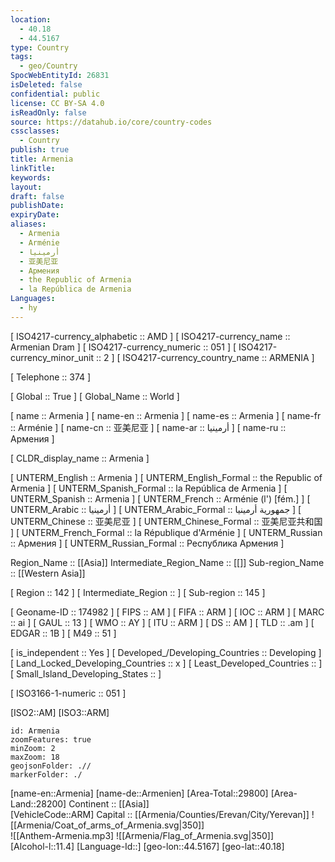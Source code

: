 ```yaml
---
location:
  - 40.18
  - 44.5167
type: Country
tags:
  - geo/Country
SpocWebEntityId: 26831
isDeleted: false
confidential: public
license: CC BY-SA 4.0
isReadOnly: false
source: https://datahub.io/core/country-codes
cssclasses:
  - Country
publish: true
title: Armenia
linkTitle:
keywords:
layout:
draft: false
publishDate:
expiryDate:
aliases:
  - Armenia
  - Arménie
  - أرمينيا
  - 亚美尼亚
  - Армения
  - the Republic of Armenia
  - la República de Armenia
Languages:
  - hy
---
```



[	ISO4217-currency_alphabetic	 :: AMD ] 
[	ISO4217-currency_name	 :: Armenian Dram ] 
[	ISO4217-currency_numeric	 :: 051 ] 
[	ISO4217-currency_minor_unit	 :: 2 ] 
[	ISO4217-currency_country_name	 :: ARMENIA ] 

[	Telephone	 :: 374 ] 

[	Global	 :: True ] 
[	Global_Name	 :: World ] 

[	name	 :: Armenia ] 
[	name-en	 :: Armenia ] 
[	name-es	 :: Armenia ] 
[	name-fr	 :: Arménie ] 
[	name-cn	 :: 亚美尼亚 ] 
[	name-ar	 :: أرمينيا ] 
[	name-ru	 :: Армения ] 

[	CLDR_display_name	 :: Armenia ] 

[	UNTERM_English	 :: Armenia ] 
[	UNTERM_English_Formal	 :: the Republic of Armenia ] 
[	UNTERM_Spanish_Formal	 :: la República de Armenia ] 
[	UNTERM_Spanish	 :: Armenia ] 
[	UNTERM_French	 :: Arménie (l') [fém.] ] 
[	UNTERM_Arabic	 :: أرمينيا ] 
[	UNTERM_Arabic_Formal	 :: جمهورية أرمينيا ] 
[	UNTERM_Chinese	 :: 亚美尼亚 ] 
[	UNTERM_Chinese_Formal	 :: 亚美尼亚共和国 ] 
[	UNTERM_French_Formal	 :: la République d'Arménie ] 
[	UNTERM_Russian	 :: Армения ] 
[	UNTERM_Russian_Formal	 :: Республика Армения ] 

Region_Name ::  [[Asia]] 
Intermediate_Region_Name ::  [[]] 
Sub-region_Name ::  [[Western Asia]] 

[	Region	 :: 142 ] 
[	Intermediate_Region	 ::  ] 
[	Sub-region	 :: 145 ] 

[	Geoname-ID	 :: 174982 ] 
[	FIPS	 :: AM ] 
[	FIFA	 :: ARM ] 
[	IOC	 :: ARM ] 
[	MARC	 :: ai ] 
[	GAUL	 :: 13 ] 
[	WMO	 :: AY ] 
[	ITU	 :: ARM ] 
[	DS	 :: AM ] 
[	TLD	 :: .am ] 
[	EDGAR	 :: 1B ] 
[	M49	 :: 51 ] 

[	is_independent	 :: Yes ] 
[	Developed_/Developing_Countries	 :: Developing ] 
[	Land_Locked_Developing_Countries	 :: x ] 
[	Least_Developed_Countries	 ::  ] 
[	Small_Island_Developing_States	 ::  ] 

[	ISO3166-1-numeric	 :: 051 ] 



[ISO2::AM] 
[ISO3::ARM] 
```leaflet
id: Armenia
zoomFeatures: true 
minZoom: 2 
maxZoom: 18
geojsonFolder: .//
markerFolder: ./
```

[name-en::Armenia] 
[name-de::Armenien] 
[Area-Total::29800] 
[Area-Land::28200] 
Continent :: [[Asia]]  
[VehicleCode::ARM] 
Capital :: [[Armenia/Counties/Erevan/City/Yerevan]] 
![[Armenia/Coat_of_arms_of_Armenia.svg|350]]  
![[Anthem-Armenia.mp3] 
![[Armenia/Flag_of_Armenia.svg|350]]  
[Alcohol-l::11.4] 
[Language-Id::] 
[geo-lon::44.5167] 
[geo-lat::40.18] 




